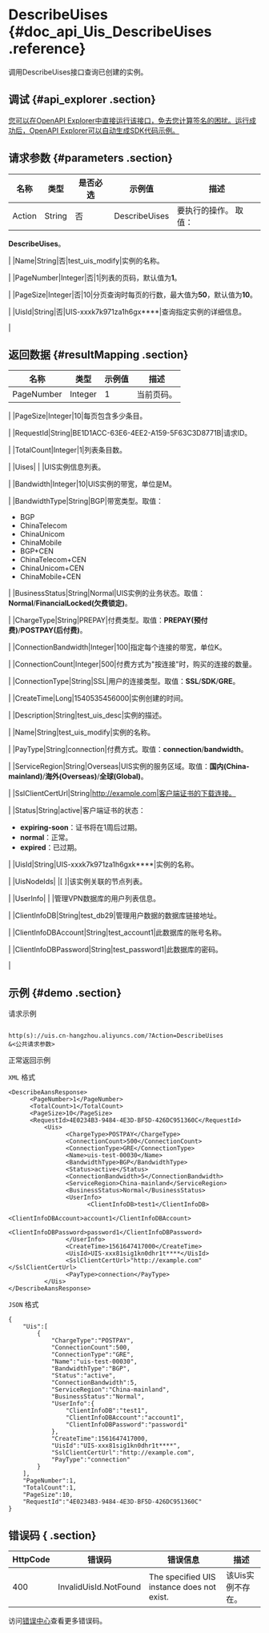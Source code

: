 # DescribeUises {#doc_api_Uis_DescribeUises .reference}

调用DescribeUises接口查询已创建的实例。

## 调试 {#api_explorer .section}

[您可以在OpenAPI Explorer中直接运行该接口，免去您计算签名的困扰。运行成功后，OpenAPI Explorer可以自动生成SDK代码示例。](https://api.aliyun.com/#product=Uis&api=DescribeUises&type=RPC&version=2018-08-21)

## 请求参数 {#parameters .section}

|名称|类型|是否必选|示例值|描述|
|--|--|----|---|--|
|Action|String|否|DescribeUises|要执行的操作。 取值：

 **DescribeUises**。

 |
|Name|String|否|test\_uis\_modify|实例的名称。

 |
|PageNumber|Integer|否|1|列表的页码，默认值为**1**。

 |
|PageSize|Integer|否|10|分页查询时每页的行数，最大值为**50**，默认值为**10**。

 |
|UisId|String|否|UIS-xxxk7k971za1h6gx\*\*\*\*|查询指定实例的详细信息。

 |

## 返回数据 {#resultMapping .section}

|名称|类型|示例值|描述|
|--|--|---|--|
|PageNumber|Integer|1|当前页码。

 |
|PageSize|Integer|10|每页包含多少条目。

 |
|RequestId|String|BE1D1ACC-63E6-4EE2-A159-5F63C3D8771B|请求ID。

 |
|TotalCount|Integer|1|列表条目数。

 |
|Uises| | |UIS实例信息列表。

 |
|Bandwidth|Integer|10|UIS实例的带宽，单位是M。

 |
|BandwidthType|String|BGP|带宽类型。取值：

 -   BGP
-   ChinaTelecom
-   ChinaUnicom
-   ChinaMobile
-   BGP+CEN
-   ChinaTelecom+CEN
-   ChinaUnicom+CEN
-   ChinaMobile+CEN

 |
|BusinessStatus|String|Normal|UIS实例的业务状态。取值：**Normal**/**FinancialLocked\(欠费锁定\)**。

 |
|ChargeType|String|PREPAY|付费类型。取值：**PREPAY\(预付费\)**/**POSTPAY\(后付费\)**。

 |
|ConnectionBandwidth|Integer|100|指定每个连接的带宽，单位K。

 |
|ConnectionCount|Integer|500|付费方式为"按连接"时，购买的连接的数量。

 |
|ConnectionType|String|SSL|用户的连接类型。取值：**SSL**/**SDK**/**GRE**。

 |
|CreateTime|Long|1540535456000|实例创建的时间。

 |
|Description|String|test\_uis\_desc|实例的描述。

 |
|Name|String|test\_uis\_modify|实例的名称。

 |
|PayType|String|connection|付费方式。取值：**connection**/**bandwidth**。

 |
|ServiceRegion|String|Overseas|UIS实例的服务区域。取值：**国内\(China-mainland\)**/**海外\(Overseas\)**/**全球\(Global\)**。

 |
|SslClientCertUrl|String|http://example.com|客户端证书的下载连接。

 |
|Status|String|active|客户端证书的状态：

 -   **expiring-soon**：证书将在1周后过期。
-   **normal**：正常。
-   **expired**：已过期。

 |
|UisId|String|UIS-xxxk7k971za1h6gxk\*\*\*\*|实例的名称。

 |
|UisNodeIds| |\[ \]|该实例关联的节点列表。

 |
|UserInfo| | |管理VPN数据库的用户列表信息。

 |
|ClientInfoDB|String|test\_db29|管理用户数据的数据库链接地址。

 |
|ClientInfoDBAccount|String|test\_account1|此数据库的账号名称。

 |
|ClientInfoDBPassword|String|test\_password1|此数据库的密码。

 |

## 示例 {#demo .section}

请求示例

``` {#request_demo}

http(s)://uis.cn-hangzhou.aliyuncs.com/?Action=DescribeUises
&<公共请求参数>

```

正常返回示例

`XML` 格式

``` {#xml_return_success_demo}
<DescribeAansResponse>
	  <PageNumber>1</PageNumber>
	  <TotalCount>1</TotalCount>
	  <PageSize>10</PageSize>
	  <RequestId>4E0234B3-9484-4E3D-BF5D-426DC951360C</RequestId>
		  <Uis>
			    <ChargeType>POSTPAY</ChargeType>
			    <ConnectionCount>500</ConnectionCount>
			    <ConnectionType>GRE</ConnectionType>
			    <Name>uis-test-00030</Name>
			    <BandwidthType>BGP</BandwidthType>
			    <Status>active</Status>
			    <ConnectionBandwidth>5</ConnectionBandwidth>
			    <ServiceRegion>China-mainland</ServiceRegion>
			    <BusinessStatus>Normal</BusinessStatus>
			    <UserInfo>
				      <ClientInfoDB>test1</ClientInfoDB>
				      <ClientInfoDBAccount>account1</ClientInfoDBAccount>
				      <ClientInfoDBPassword>password1</ClientInfoDBPassword>
			    </UserInfo>
			    <CreateTime>1561647417000</CreateTime>
			    <UisId>UIS-xxx81sig1kn0dhr1t****</UisId>
			    <SslClientCertUrl>"http://example.com"</SslClientCertUrl>
			    <PayType>connection</PayType>
		  </Uis>
</DescribeAansResponse>
```

`JSON` 格式

``` {#json_return_success_demo}
{
	"Uis":[
		{
			"ChargeType":"POSTPAY",
			"ConnectionCount":500,
			"ConnectionType":"GRE",
			"Name":"uis-test-00030",
			"BandwidthType":"BGP",
			"Status":"active",
			"ConnectionBandwidth":5,
			"ServiceRegion":"China-mainland",
			"BusinessStatus":"Normal",
			"UserInfo":{
				"ClientInfoDB":"test1",
				"ClientInfoDBAccount":"account1",
				"ClientInfoDBPassword":"password1"
			},
			"CreateTime":1561647417000,
			"UisId":"UIS-xxx81sig1kn0dhr1t****",
			"SslClientCertUrl":"http://example.com",
			"PayType":"connection"
		}
	],
	"PageNumber":1,
	"TotalCount":1,
	"PageSize":10,
	"RequestId":"4E0234B3-9484-4E3D-BF5D-426DC951360C"
}
```

## 错误码 { .section}

|HttpCode|错误码|错误信息|描述|
|--------|---|----|--|
|400|InvalidUisId.NotFound|The specified UIS instance does not exist.|该Uis实例不存在。|

访问[错误中心](https://error-center.aliyun.com/status/product/Uis)查看更多错误码。

